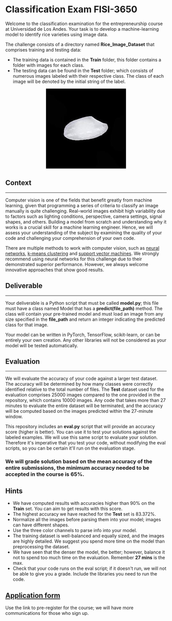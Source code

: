 # Classification Exam FISI-3650 

Welcome to the classification examination for the entrepreneurship course at Universidad de Los Andes. Your task is to develop a machine-learning model to identify rice varieties using image data.

The challenge consists of a directory named **Rice_Image_Dataset** that comprises training and testing data:
- The training data is contained in the **Train** folder, this folder contains a folder with images for each class.
- The testing data can be found in the **Test** folder; which consists of numerous images labeled with their respective class. The class of each image will be denoted by the initial string of the label.

<p align="center">
  <img src="./Rice_Image_Dataset/Test/Arborio (10001).jpg" />
</p>

## Context 
------
Computer vision is one of the fields that benefit greatly from machine learning, given that programming a series of criteria to classify an image manually is quite challenging. Real-world images exhibit high variability due to factors such as lighting conditions, perspective, camera settings, signal shapes, and others. Building a model from scratch and understanding why it works is a crucial skill for a machine learning engineer. Hence, we will assess your understanding of the subject by examining the quality of your code and challenging your comprehension of your own code. 

There are multiple methods to work with computer vision, such as [neural networks](https://www.investopedia.com/terms/n/neuralnetwork.asp#:~:text=A%20neural%20network%20is%20a,organic%20or%20artificial%20in%20nature), [k-means clustering](https://en.wikipedia.org/wiki/K-means_clustering) and [support vector machines](https://en.wikipedia.org/wiki/Support-vector_machine). We strongly recommend using neural networks for this challenge due to their demonstrated superior performance. However, we always welcome innovative approaches that show good results.

## Deliverable
------
Your deliverable is a Python script that must be called **model.py**; this file must have a class named Model that has a **predict(file_path)** method. The class will contain your pre-trained model and must load an image from any size specified in the **file_path** and return an integer indicating the predicted class for that image. 

Your model can be written in PyTorch, TensorFlow, scikit-learn, or can be entirely your own creation. Any other libraries will not be considered as your model will be tested automatically. 

## Evaluation
-----
We will evaluate the accuracy of your code against a larger test dataset. The accuracy will be determined by how many classes were correctly identified relative to the total number of files. The **Test** dataset used for the evaluation comprises 25000 images compared to the one provided in the repository, which contains 10000 images. Any code that takes more than 27 minutes to evaluate the entire dataset will be terminated, and the accuracy will be computed based on the images predicted within the 27-minute window.

This repository includes an **eval.py** script that will provide an accuracy score (higher is better). You can use it to test your solutions against the labeled examples. We will use this same script to evaluate your solution. Therefore it's imperative that you test your code, without modifying the eval scripts, so you can be certain it'll run on the evaluation stage. 

### **We will grade solution based on the mean accuracy of the entire submissions, the minimum accuracy needed to be accepted in the course is 65%.** 

Hints
------
- We have computed results with accuracies higher than 90% on the **Train** set. You can aim to get results with this score. 
- The highest accuracy we have reached for the **Test** set is 83.372%.
- Normalize all the images before parsing them into your model; images can have different shapes.
- Use the three color channels to parse info into your model.
- The training dataset is well-balanced and equally sized, and the images are highly detailed. We suggest you spend more time on the model than preprocessing the dataset. 
- We have seen that the denser the model, the better; however, balance it not to spend too much time on the evaluation. Remember **27 mins** is the max. 
- Check that your code runs on the eval script; if it doesn't run, we will not be able to give you a grade. Include the libraries you need to run the code. 

[Application form](https://forms.office.com/Pages/ShareFormPage.aspx?id=fAS9-kj_KkmLu4-YufucyuvPP8FxoDxPtQnJHZ3zr3NUMzdSOEs5UVBQMDBTSkJDNDdRMVNQTEpHNy4u&sharetoken=MQ2AdCM7zIO8yA5Hw98a)
-------
Use the link to pre-register for the course; we will have more communications for those who sign up.
